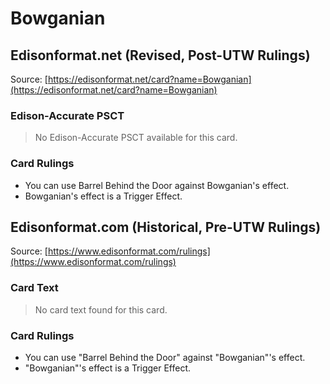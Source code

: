 # Bowganian

## Edisonformat.net (Revised, Post-UTW Rulings)

Source: [https://edisonformat.net/card?name=Bowganian](https://edisonformat.net/card?name=Bowganian)

### Edison-Accurate PSCT

> No Edison-Accurate PSCT available for this card.

### Card Rulings

*   You can use Barrel Behind the Door against Bowganian's effect.
*   Bowganian's effect is a Trigger Effect.


## Edisonformat.com (Historical, Pre-UTW Rulings)

Source: [https://www.edisonformat.com/rulings](https://www.edisonformat.com/rulings)

### Card Text

> No card text found for this card.

### Card Rulings

*   You can use "Barrel Behind the Door" against "Bowganian"'s effect.
*   "Bowganian"'s effect is a Trigger Effect.


